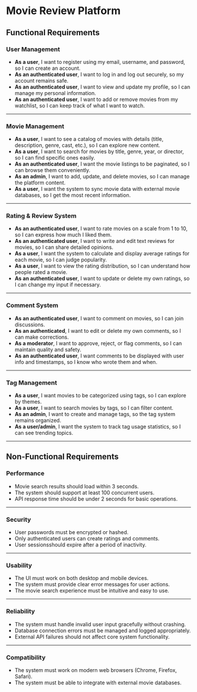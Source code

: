 # Movie Review Platform  

## Functional Requirements

### User Management

- **As a user**, I want to register using my email, username, and password, so I can create an account.  
- **As an authenticated user**, I want to log in and log out securely, so my account remains safe.  
- **As an authenticated user**, I want to view and update my profile, so I can manage my personal information.  
- **As an authenticated user**, I want to add or remove movies from my watchlist, so I can keep track of what I want to watch.

---

### Movie Management

- **As a user**, I want to see a catalog of movies with details (title, description, genre, cast, etc.), so I can explore new content.  
- **As a user**, I want to search for movies by title, genre, year, or director, so I can find specific ones easily.  
- **As an authenticated user**, I want the movie listings to be paginated, so I can browse them conveniently.  
- **As an admin**, I want to add, update, and delete movies, so I can manage the platform content.  
- **As a user**, I want the system to sync movie data with external movie databases, so I get the most recent information.

---

### Rating & Review System

- **As an authenticated user**, I want to rate movies on a scale from 1 to 10, so I can express how much I liked them.  
- **As an authenticated user**, I want to write and edit text reviews for movies, so I can share detailed opinions.  
- **As a user**, I want the system to calculate and display average ratings for each movie, so I can judge popularity.  
- **As a user**, I want to view the rating distribution, so I can understand how people rated a movie.  
- **As an authenticated user**, I want to update or delete my own ratings, so I can change my input if necessary.

---

### Comment System

- **As an authenticated user**, I want to comment on movies, so I can join discussions.  
- **As an authenticated**, I want to edit or delete my own comments, so I can make corrections.  
- **As a moderator**, I want to approve, reject, or flag comments, so I can maintain quality and safety.  
- **As an authenticated user**, I want comments to be displayed with user info and timestamps, so I know who wrote them and when.

---

### Tag Management

- **As a user**, I want movies to be categorized using tags, so I can explore by themes.  
- **As a user**, I want to search movies by tags, so I can filter content.  
- **As an admin**, I want to create and manage tags, so the tag system remains organized.  
- **As a user/admin**, I want the system to track tag usage statistics, so I can see trending topics.

---

## Non-Functional Requirements

### Performance

- Movie search results should load within 3 seconds.  
- The system should support at least 100 concurrent users.  
- API response time should be under 2 seconds for basic operations.

---

### Security

- User passwords must be encrypted or hashed.  
- Only authenticated users can create ratings and comments.  
- User sessionsshould expire after a period of inactivity.

---

### Usability

- The UI must work on both desktop and mobile devices.  
- The system must provide clear error messages for user actions.  
- The movie search experience must be intuitive and easy to use.

---

### Reliability

- The system must handle invalid user input gracefully without crashing.  
- Database connection errors must be managed and logged appropriately.  
- External API failures should not affect core system functionality.

---

### Compatibility

- The system must work on modern web browsers (Chrome, Firefox, Safari).  
- The system must be able to integrate with external movie databases.

